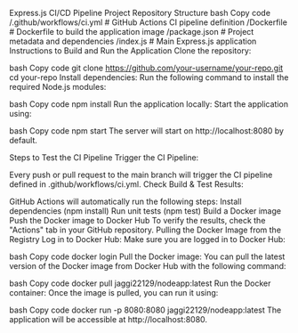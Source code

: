 Express.js CI/CD Pipeline Project
Repository Structure
bash
Copy code
/.github/workflows/ci.yml  # GitHub Actions CI pipeline definition
/Dockerfile                # Dockerfile to build the application image
/package.json              # Project metadata and dependencies
/index.js                  # Main Express.js application
Instructions to Build and Run the Application
Clone the repository:

bash
Copy code
git clone https://github.com/your-username/your-repo.git
cd your-repo
Install dependencies: Run the following command to install the required Node.js modules:

bash
Copy code
npm install
Run the application locally: Start the application using:

bash
Copy code
npm start
The server will start on http://localhost:8080 by default.

Steps to Test the CI Pipeline
Trigger the CI Pipeline:

Every push or pull request to the main branch will trigger the CI pipeline defined in .github/workflows/ci.yml.
Check Build & Test Results:

GitHub Actions will automatically run the following steps:
Install dependencies (npm install)
Run unit tests (npm test)
Build a Docker image
Push the Docker image to Docker Hub
To verify the results, check the "Actions" tab in your GitHub repository.
Pulling the Docker Image from the Registry
Log in to Docker Hub: Make sure you are logged in to Docker Hub:

bash
Copy code
docker login
Pull the Docker image: You can pull the latest version of the Docker image from Docker Hub with the following command:

bash
Copy code
docker pull jaggi22129/nodeapp:latest
Run the Docker container: Once the image is pulled, you can run it using:

bash
Copy code
docker run -p 8080:8080 jaggi22129/nodeapp:latest
The application will be accessible at http://localhost:8080.
